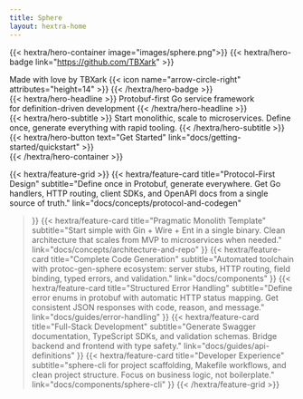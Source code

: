 ```yaml
---
title: Sphere
layout: hextra-home
---
```


{{< hextra/hero-container image="images/sphere.png">}}
{{< hextra/hero-badge link="https://github.com/TBXark" >}}
  <div class="hx:w-2 hx:h-2 hx:rounded-full hx:bg-primary-400"></div>
  <span>Made&nbsp;with&nbsp;love&nbsp;by&nbsp;TBXark</span>
  {{< icon name="arrow-circle-right" attributes="height=14" >}}
{{< /hextra/hero-badge >}}

<div class="hx:mt-6 hx:mb-6">
{{< hextra/hero-headline >}}
  Protobuf-first Go service framework&nbsp;<br class="hx:sm:block hx:hidden" />for definition-driven development
{{< /hextra/hero-headline >}}
</div>

<div class="hx:mb-12">
{{< hextra/hero-subtitle >}}
  Start monolithic, scale to microservices. Define once, generate everything with rapid tooling.
{{< /hextra/hero-subtitle >}}
</div>

<div class="hx:mb-6">
{{< hextra/hero-button text="Get Started" link="docs/getting-started/quickstart" >}}
</div>
{{< /hextra/hero-container >}}

{{< hextra/feature-grid >}}
  {{< hextra/feature-card
    title="Protocol-First Design"
    subtitle="Define once in Protobuf, generate everywhere. Get Go handlers, HTTP routing, client SDKs, and OpenAPI docs from a single source of truth."
    link="docs/concepts/protocol-and-codegen"
  >}}
  {{< hextra/feature-card
    title="Pragmatic Monolith Template"
    subtitle="Start simple with Gin + Wire + Ent in a single binary. Clean architecture that scales from MVP to microservices when needed."
    link="docs/concepts/architecture-and-repo"
  >}}
  {{< hextra/feature-card
    title="Complete Code Generation"
    subtitle="Automated toolchain with protoc-gen-sphere ecosystem: server stubs, HTTP routing, field binding, typed errors, and validation."
    link="docs/components"
  >}}
  {{< hextra/feature-card
    title="Structured Error Handling"
    subtitle="Define error enums in protobuf with automatic HTTP status mapping. Get consistent JSON responses with code, reason, and message."
    link="docs/guides/error-handling"
  >}}
  {{< hextra/feature-card
    title="Full-Stack Development"
    subtitle="Generate Swagger documentation, TypeScript SDKs, and validation schemas. Bridge backend and frontend with type safety."
    link="docs/guides/api-definitions"
  >}}
  {{< hextra/feature-card
    title="Developer Experience"
    subtitle="sphere-cli for project scaffolding, Makefile workflows, and clean project structure. Focus on business logic, not boilerplate."
    link="docs/components/sphere-cli"
  >}}
{{< /hextra/feature-grid >}}
